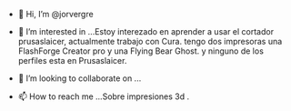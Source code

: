 - 👋 Hi, I’m @jorvergre
- 👀 I’m interested in ...Estoy interezado en aprender  a usar el cortador prusaslaicer, actualmente trabajo con Cura.
tengo dos impresoras  una FlashForge Creator pro y una Flying Bear Ghost. y ninguno de los perfiles esta en Prusaslaicer.



- 💞️ I’m looking to collaborate on ...
- 📫 How to reach me ...Sobre impresiones 3d . 

<!---
jorvergre/jorvergre is a ✨ special ✨ repository because its `README.md` (this file) appears on your GitHub profile.
You can click the Preview link to take a look at your changes.
--->

